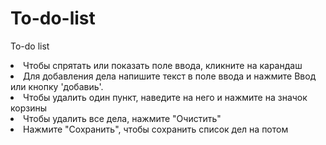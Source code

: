 # To-do-list
To-do list
 <li>Чтобы спрятать или показать поле ввода, кликните на карандаш</li>
        <li>Для добавления дела напишите текст в поле ввода и нажмите Ввод или кнопку 'добавиь'.</li>
        <li>Чтобы удалить один пункт, наведите на него и нажмите на значок корзины</li>
        <li>Чтобы удалить все дела, нажмите "Очистить"</li>
        <li>Нажмите "Сохранить", чтобы сохранить список дел на потом</li>
